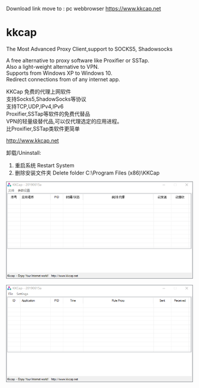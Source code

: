 Download link move to :
pc webbrowser https://www.kkcap.net



# kkcap
The Most Advanced Proxy Client,support to SOCKS5, Shadowsocks  

A free alternative to proxy software like Proxifier or SSTap.  
Also a light-weight alternative to VPN.  
Supports from Windows XP to Windows 10.  
Redirect connections from of any internet app.  

KKCap 免费的代理上网软件  
支持Socks5,ShadowSocks等协议  
支持TCP,UDP,IPv4,IPv6  
Proxifier,SSTap等软件的免费代替品  
VPN的轻量级替代品,可以仅代理选定的应用进程。  
比Proxifier,SSTap类软件更简单  

http://www.kkcap.net

卸载/Uninstall:
1. 重启系统  Restart System
2. 删除安装文件夹 Delete folder  C:\Program Files (x86)\KKCap

![jpg](https://raw.githubusercontent.com/ji4ozhu/imagefiles/master/cn.gif)

![jpg](https://raw.githubusercontent.com/ji4ozhu/imagefiles/master/en.gif)

